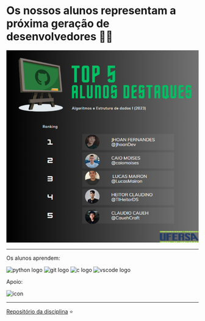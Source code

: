 # Os nossos alunos representam a próxima geração de desenvolvedores 👩‍💻 

![Figure](https://github.com/classroom-ufersa/.github/blob/main/profile/2022_2.png)


---

Os alunos aprendem:  
<div align="left">
  <img src="https://cdn.jsdelivr.net/gh/devicons/devicon/icons/python/python-original.svg" height="30" width="42" alt="python logo"  />
  <img src="https://cdn.jsdelivr.net/gh/devicons/devicon/icons/git/git-original.svg" height="30" width="42" alt="git logo"  />
  <img src="https://cdn.jsdelivr.net/gh/devicons/devicon/icons/c/c-original.svg" height="30" width="42" alt="c logo"  />
  <img src="https://cdn.jsdelivr.net/gh/devicons/devicon/icons/vscode/vscode-original.svg" height="30" width="42" alt="vscode logo"  />  
</div>

Apoio: 
<div align="left">
  <img src="https://education.github.com/assets/200x200-classroom-d4ce2367f979996b5d58a6fcbd2ef4c3993b5e46a21fb62385e5ae711dcf6183.png" height="35" width="42" alt="icon"  /> 
</div>

---



[Repositório da disciplina](https://github.com/roscibely/algorithms-and-data-structure) ⭐

<!--

**Here are some ideas to get you started:**

🙋‍♀️ A short introduction - what is your organization all about?
🌈 Contribution guidelines - how can the community get involved?
👩‍💻 Useful resources - where can the community find your docs? Is there anything else the community should know?
🍿 Fun facts - what does your team eat for breakfast?
🧙 Remember, you can do mighty things with the power of [Markdown](https://docs.github.com/github/writing-on-github/getting-started-with-writing-and-formatting-on-github/basic-writing-and-formatting-syntax)
-->
